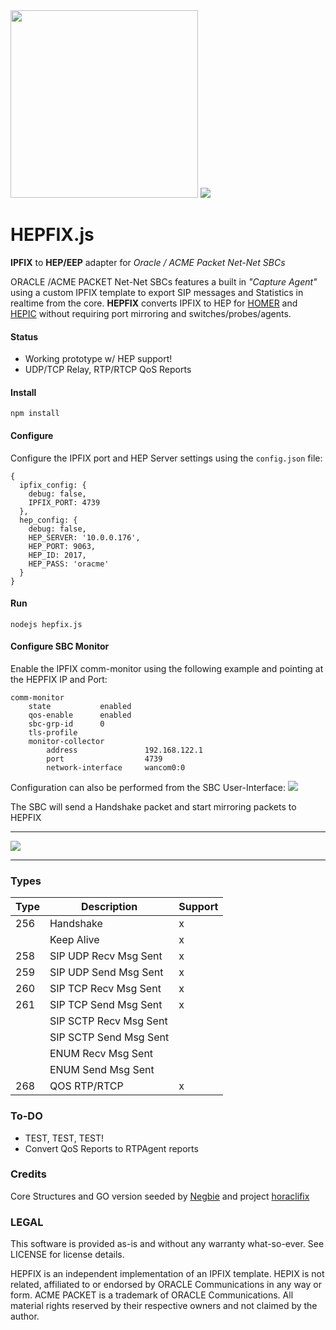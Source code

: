 <img src="https://i.imgur.com/scqdu3p.png" width="300">

<img src="http://i.imgur.com/MAPMGfe.png" />

# HEPFIX.js
**IPFIX** to **HEP/EEP**  adapter for *Oracle / ACME Packet Net-Net SBCs*

ORACLE /ACME PACKET Net-Net SBCs features a built in *"Capture Agent"* using a custom IPFIX template to export SIP messages and Statistics in realtime from the core. **HEPFIX** converts IPFIX to HEP for [HOMER](http://sipcapture.org) and [HEPIC](http://hepic.tel) without requiring port mirroring and switches/probes/agents.

#### Status
* Working prototype w/ HEP support!
* UDP/TCP Relay, RTP/RTCP QoS Reports

#### Install
```
npm install
```
#### Configure
Configure the IPFIX port and HEP Server settings using the ```config.json``` file:
```
{
  ipfix_config: {
    debug: false,
    IPFIX_PORT: 4739
  },
  hep_config: {
    debug: false,
    HEP_SERVER: '10.0.0.176',
    HEP_PORT: 9063,
    HEP_ID: 2017,
    HEP_PASS: 'oracme'
  }
}
```

#### Run
```
nodejs hepfix.js
```

#### Configure SBC Monitor
Enable the IPFIX comm-monitor using the following example and pointing at the HEPFIX IP and Port:
```
comm-monitor
    state           enabled
    qos-enable      enabled
    sbc-grp-id      0
    tls-profile
    monitor-collector
        address               192.168.122.1
        port                  4739
        network-interface     wancom0:0
```

Configuration can also be performed from the SBC User-Interface:
<img src="http://i.imgur.com/Mt00OQb.png">

The SBC will send a Handshake packet and start mirroring packets to HEPFIX

------------------------------

<img src="http://i.imgur.com/Erkji9P.png"/>

------------------------------

### Types
|Type   |Description   | Support |
|-- |-- |-- |
| 256 |Handshake |  x |
|     |Keep Alive |  x |
| 258 |SIP UDP Recv Msg Sent |  x |
| 259 |SIP UDP Send Msg Sent |  x |
| 260 |SIP TCP Recv Msg Sent |  x |
| 261 |SIP TCP Send Msg Sent |  x |
|   |SIP SCTP Recv Msg Sent |   |
|   |SIP SCTP Send Msg Sent |   |
|   |ENUM Recv Msg Sent |   |
|   |ENUM Send Msg Sent |   |
| 268 |QOS RTP/RTCP | x |


### To-DO
* TEST, TEST, TEST!
* Convert QoS Reports to RTPAgent reports

### Credits
Core Structures and GO version seeded by [Negbie](https://github.com/negbie) and project [horaclifix](https://github.com/negbie/horaclifix)

### LEGAL
This software is provided as-is and without any warranty what-so-ever. See LICENSE for license details.

HEPFIX is an independent implementation of an IPFIX template. HEPIX is not related, affiliated to or endorsed by ORACLE Communications in any way or form. ACME PACKET is a trademark of ORACLE Communications. All material rights reserved by their respective owners and not claimed by the author. 
